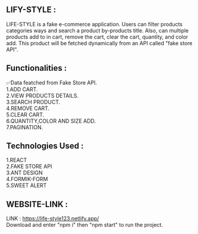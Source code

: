  ## LIFY-STYLE :
 LIFE-STYLE is a fake e-commerce application. Users can filter products categories ways and search a product by-products title. Also, can multiple products add to in cart, remove the cart, clear the cart, quantity, and color add. This product will be fetched dynamically from an API called "fake store API".
## Functionalities :
✅Data featched from Fake Store API.
</br>
1.ADD CART.</br>
2.VIEW PRODUCTS DETAILS.</br>
3.SEARCH PRODUCT.</br>
4.REMOVE CART.</br>
5.CLEAR CART.</br>
6.QUANTITY,COLOR AND SIZE ADD.</br>
7.PAGINATION.

## Technologies Used :
1.REACT </br>
2.FAKE STORE API </br>
3.ANT DESIGN</br>
4.FORMIK-FORM</br>
5.SWEET ALERT

## WEBSITE-LINK :
LINK : https://life-style123.netlify.app/
</br>
Download and enter "npm i" then "npm start" to run the project.
